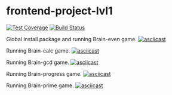 # frontend-project-lvl1
[![Test Coverage](https://api.codeclimate.com/v1/badges/5280618e4585303f5f1d/test_coverage)](https://codeclimate.com/github/EgorEf/frontend-project-lvl1/test_coverage)
[![Build Status](https://travis-ci.org/EgorEf/frontend-project-lvl1.svg?branch=master)](https://travis-ci.org/EgorEf/frontend-project-lvl1)

Global install package and running Brain-even game.
[![asciicast](https://asciinema.org/a/1MfANbO4fDTnGftuPBmod0efn.svg)](https://asciinema.org/a/1MfANbO4fDTnGftuPBmod0efn)

Running Brain-calc game.
[![asciicast](https://asciinema.org/a/ebfUkl7ssVAH8gf5MLXQfLEmk.svg)](https://asciinema.org/a/ebfUkl7ssVAH8gf5MLXQfLEmk)

Running Brain-gcd game.
[![asciicast](https://asciinema.org/a/GVPpEVYwIDnfmSz5hk7FCuYIe.svg)](https://asciinema.org/a/GVPpEVYwIDnfmSz5hk7FCuYIe)

Running Brain-progress game.
[![asciicast](https://asciinema.org/a/2Huvec5Zg0bd2TGE2Zxeqv4Bc.svg)](https://asciinema.org/a/2Huvec5Zg0bd2TGE2Zxeqv4Bc)

Running Brain-prime game.
[![asciicast](https://asciinema.org/a/bJvAt2VuIFM3Jhj2lhwffNuk9.svg)](https://asciinema.org/a/bJvAt2VuIFM3Jhj2lhwffNuk9)
